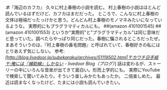 *本*『海辺のカフカ』
久々に村上春樹の小説を読む。
村上春樹の小説はほとんど読んでいるはずだけど、カフカはまだだった。
ところで、こんなに村上春樹の文体は極端だったっけかと思う。どんどん村上春樹のモノマネみたいになっているような。
実際的にもプラグラマティカルにも。
##(amazon 4101001545) ##(amazon 4101001553) 
というか"実際的"と"プラグラマティカル"は同じ意味だと思っていた。調べたらやっぱり同じだった。春樹に騙されるところだったぜ。
まあそういうのは、『村上春樹の鼻毛問題』と呼ばれていて、春樹好きの私にはとりあえず気にしない。
 参考:*[http://blog.livedoor.jp/subekaraku/archives/51119502.html|〒カワチ日手紙〒:俺には『補助線』しかない - livedoor Blog（ブログ）*]
話は変わるが、ストーリーの中にいろんな音楽が出てきて面白い。形而上学的にも。
実際にYouTubeで検索して聞いてみたり。そういう楽しみかたもあったか。
二倍楽しめた。
最近は読まなくなったけど、たまには小説も読んでいきたい。
